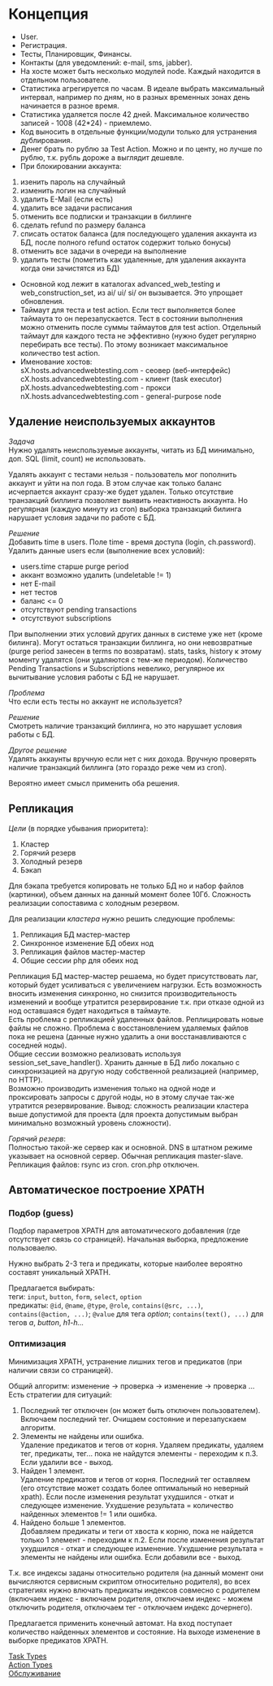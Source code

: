 Концепция
=========
* User.
* Регистрация.
* Тесты, Планировщик, Финансы.
* Контакты (для уведомлений: e-mail, sms, jabber).
* На хосте может быть несколько модулей node. Каждый находится в отдельном пользователе.
* Статистика агрегируется по часам. В идеале выбрать максимальный интервал, например по дням, но в разных временных зонах день начинается в разное время.
* Статистика удаляется после 42 дней. Максимальное количество записей - 1008 (42*24) - приемлемо.
* Код выносить в отдельные функции/модули только для устранения дублирования.
* Денег брать по рублю за Test Action. Можно и по центу, но лучше по рублю, т.к. рубль дороже а выглядит дешевле.
* При блокировании аккаунта:
 1. изенить пароль на случайный
 2. изменить логин на случайный
 3. удалить E-Mail (если есть)
 4. удалить все задачи расписания
 5. отменить все подписки и транзакции в биллинге
 6. сделать refund по размеру баланса
 6. списать остаток баланса (для последующего удаления аккаунта из БД, после полного refund остаток содержит только бонусы)
 7. отменить все задачи в очереди на выполнение
 8. удалить тесты (пометить как удаленные, для удаления аккаунта когда они зачистятся из БД)
* Основной код лежит в каталогах advanced_web_testing и web_construction_set, из ai/ ui/ si/ он вызывается. Это упрощает обновления.
* Таймаут для теста и test action. Если тест выполняется более таймаута то он перезапускается. Тест в состоянии выполнения
 можно отменить после суммы таймаутов для test action. Отдельный таймаут для каждого теста не эффективно (нужно будет регулярно перебирать
 все тесты). По этому возникает максимальное количество test action.
* Именование хостов:  
sX.hosts.advancedwebtesting.com - сеовер (веб-интерфейс)  
cX.hosts.advancedwebtesting.com - клиент (task executor)  
pX.hosts.advancedwebtesting.com - прокси  
nX.hosts.advancedwebtesting.com - general-purpose node  

Удаление неиспользуемых аккаунтов
---------------------------------
*Задача*  
Нужно удалять неиспользуемые аккаунты, читать из БД минимально, доп. SQL (limit, count) не использовать.

Удалять аккаунт с тестами нельзя - пользователь мог пополнить аккаунт и уйти на пол года.
В этом случае как только баланс исчерпается аккаунт сразу-же будет удален.
Только отсутствие транзакций биллинга позволяет выявить неактивность аккаунта.
Но регулярная (каждую минуту из cron) выборка транзакций билинга нарушает условия задачи по работе с БД.

*Решение*  
Добавить time в users.
Поле time - время доступа (login, ch.password).
Удалить данные users если (выполнение всех условий):
* users.time старше purge period
* аккант возможно удалить (undeletable != 1)
* нет E-mail
* нет тестов
* баланс <= 0
* отсутствуют pending transactions
* отсутствуют subscriptions

При выполнении этих условий других данных в системе уже нет (кроме билинга).
Могут остаться транзакции биллинга, но они невозвратные (purge period занесен в terms по возвратам).
stats, tasks, history к этому моменту удалятся (они удаляются с тем-же периодом).
Количество Pending Transactions и Subscriptions невелико, регулярное их вычитывание условия работы с БД не нарушает.

*Проблема*  
Что если есть тесты но аккаунт не используется?

*Решение*  
Смотреть наличие транзакций биллинга, но это нарушает условия работы с БД.

*Другое решение*  
Удалять аккаунты вручную если нет с них дохода.
Вручную проверять наличие транзакций биллинга (это гораздо реже чем из cron).

Вероятно имеет смысл применить оба решения.

Репликация
----------
*Цели* (в порядке убывания приоритета):
1. Кластер
2. Горячий резерв
3. Холодный резерв
4. Бэкап

Для бэкапа требуется копировать не только БД но и набор файлов (картинки), объем данных на данный момент более 10Гб.
Сложность реализации сопоставима с холодным резервом.

Для реализации *кластера* нужно решить следующие проблемы:  
1. Репликация БД мастер-мастер
2. Синхронное изменение БД обеих нод
3. Репликация файлов мастер-мастер
4. Общие сессии php для обеих нод

Репликация БД мастер-мастер решаема, но будет присутствовать лаг, который будет усиливаться с увеличением нагрузки.
Есть возможность вносить изменения синхронно, но снизится производительность изменений и вообще утратится резервирование
т.к. при отказе одной из нод оставшаяся будет находиться в таймауте.  
Есть проблема с репликацией удаленных файлов. Реплицировать новые файлы не сложно.
Проблема с восстановлением удаляемых файлов пока не решена (данные нужно удалить а они восстанавливаются с соседней ноды).  
Общие сессии возможно реализовать используя session_set_save_handler(). Хранить данные в БД либо локально с синхронизацией
на другую ноду собственной реализацией (например, по HTTP).  
Возможно производить изменения только на одной ноде и проксировать запросы с другой ноды, но в этому случае так-же утратится резервирование.
Вывод: сложность реализации кластера выше допустимой для проекта (для проекта допустимым выбран минимально возможный уровень сложности).

*Горячий резерв*:  
Полностью такой-же сервер как и основной. DNS в штатном режиме указывает на основной сервер.
Обычная репликация master-slave.
Репликация файлов: rsync из cron.
cron.php отключен.

Автоматическое построение XPATH
-------------------------------

### Подбор (guess)
Подбор параметров XPATH для автоматического добавления (где отсутствует связь со страницей).
Начальная выборка, предложение пользоваелю.

Нужно выбрать 2-3 тега и предикаты, которые наиболее вероятно составят уникальный XPATH.

Предлагается выбирать:  
теги: `input`, `button`, `form`, `select`, `option`  
предикаты: `@id`, `@name`, `@type`, `@role`, `contains(@src, ...)`, `contains(@action, ...)`;
`@value` для тега *option*;
`contains(text(), ...)` для тегов *a*, *button*, *h1*-*h...*  

### Оптимизация
Минимизация XPATH, устранение лишних тегов и предикатов (при наличии связи со страницей).

Общий алгоритм: изменение -> проверка -> изменение -> проверка ...  
Есть стратегии для ситуаций:
1. Последний тег отключен (он может быть отключен пользователем).  
 Включаем последний тег. Очищаем состояние и перезапускаем алгоритм.
2. Элементы не найдены или ошибка.  
 Удаление предикатов и тегов от корня. Удаляем предикаты, удаляем тег, предикаты, тег... пока не найдутся элементы - переходим к п.3.
 Если удалили все - выход.
3. Найден 1 элемент.  
 Удаление предикатов и тегов от корня.
 Последний тег оставляем (его отсутствие может создать более оптимальный но неверный xpath).
 Если после изменения результат ухудшился - откат и следующее изменение.
 Ухудшение результата = количество найденных элементов != 1 или ошибка.
4. Найдено больше 1 элементов.  
 Добавляем предикаты и теги от хвоста к корню, пока не найдется только 1 элемент - переходим к п.2.
 Если после изменения результат ухудшился - откат и следующее изменение.
 Ухудшение результата = элементы не найдены или ошибка.
 Если добавили все - выход.

Т.к. все индексы заданы относительно родителя (на данный момент они вычисляются сервисным скриптом относительно родителя),
во всех стратегиях нужно влючать предикаты индексов совмесно с родителем
(включаем индекс - включаем родителя, отключаем индекс - можем отключить родителя, отключаем тег - отключаем индекс дочернего).

Предлагается применить конечный автомат.
На вход поступает количество найденных элементов и состояние.
На выходе изменение в выборке предикатов XPATH.

[Task Types](task_types.md)  
[Action Types](action_types.md)  
[Обслуживание](maintanance.md)  
